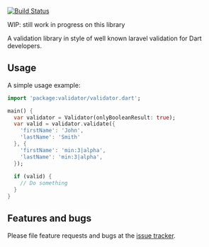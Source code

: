 [![Build Status](https://travis-ci.org/ssimk0/laravel-style-validator.svg?branch=master)](https://travis-ci.org/ssimk0/laravel-style-validator)

WIP: still work in progress on this library

A validation library in style of well known laravel validation for Dart developers.

## Usage

A simple usage example:

```dart
import 'package:validator/validator.dart';

main() {
  var validator = Validator(onlyBooleanResult: true);
  var valid = validator.validate({
    'firstName': 'John',
    'lastName': 'Smith'
  }, {
    'firstName': 'min:3|alpha',
    'lastName': 'min:3|alpha',
  });
  
  if (valid) {
    // Do something
  }
}
```

## Features and bugs

Please file feature requests and bugs at the [issue tracker][tracker].

[tracker]: https://github.com/ssimk0/laravel-style-validator/issues
